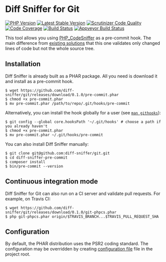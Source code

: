 Diff Sniffer for Git
====================

[![PHP Version](https://img.shields.io/badge/php-%5E7.1-blue.svg)](https://packagist.org/packages/diff-sniffer/git)
[![Latest Stable Version](https://poser.pugx.org/diff-sniffer/git/v/stable)](https://packagist.org/packages/diff-sniffer/git)
[![Scrutinizer Code Quality](https://scrutinizer-ci.com/g/diff-sniffer/git/badges/quality-score.png)](https://scrutinizer-ci.com/g/diff-sniffer/git/)
[![Code Coverage](https://scrutinizer-ci.com/g/diff-sniffer/git/badges/coverage.png)](https://scrutinizer-ci.com/g/diff-sniffer/git/)
[![Build Status](https://travis-ci.org/diff-sniffer/git.png)](https://travis-ci.org/diff-sniffer/git)
[![Appveyor Build Status](https://ci.appveyor.com/api/projects/status/uv1xbj7l7lupgxta?svg=true)](https://ci.appveyor.com/project/morozov/git)

This tool allows you using [PHP_CodeSniffer](https://github.com/squizlabs/PHP_CodeSniffer) as a pre-commit hook. The main difference from [existing solutions](https://github.com/s0enke/git-hooks/blob/master/phpcs-pre-commit/pre-commit) that this one validates only changed lines of code but not the whole source tree.

Installation
------------

Diff Sniffer is already built as a PHAR package. All you need is download it and install as a pre-commit hook.
```
$ wget https://github.com/diff-sniffer/git/releases/download/0.1.0/pre-commit.phar
$ chmod +x pre-commit.phar
$ mv pre-commit.phar /path/to/repo/.git/hooks/pre-commit
```

Alternatively, you can install the hook globally for a user (see [`man githooks`](https://git-scm.com/docs/githooks)):
```
$ git config --global core.hooksPath '~/.git/hooks' # choose a path if you already haven't
$ chmod +x pre-commit.phar
$ mv pre-commit.phar ~/.git/hooks/pre-commit
```

You can also install Diff Sniffer manually:

```
$ git clone git@github.com:diff-sniffer/git.git
$ cd diff-sniffer-pre-commit
$ composer install
$ bin/pre-commit --version
```

Continuous integration mode
---------------------------

Diff Sniffer for Git can also run on a CI server and validate pull requests. For example, on Travis CI:
```
$ wget https://github.com/diff-sniffer/git/releases/download/0.1.0/git-phpcs.phar
$ php git-phpcs.phar origin/$TRAVIS_BRANCH...$TRAVIS_PULL_REQUEST_SHA
```

Configuration
-------------

By default, the PHAR distribution uses the PSR2 coding standard. The configuration may be overridden by creating [configuration file](https://github.com/squizlabs/PHP_CodeSniffer/wiki/Advanced-Usage#using-a-default-configuration-file) file in the project root.
